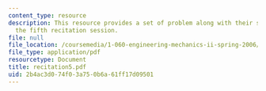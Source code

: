 ```yaml
---
content_type: resource
description: This resource provides a set of problem along with their solutions for
  the fifth recitation session.
file: null
file_location: /coursemedia/1-060-engineering-mechanics-ii-spring-2006/2b4ac3d074f03a750b6a61ff17d09501_recitation5.pdf
file_type: application/pdf
resourcetype: Document
title: recitation5.pdf
uid: 2b4ac3d0-74f0-3a75-0b6a-61ff17d09501
---
```

